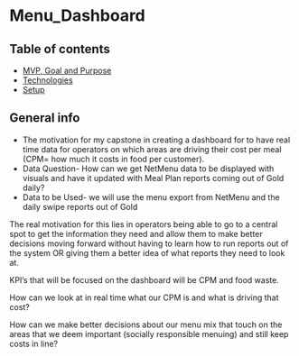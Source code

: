 # Menu_Dashboard
## Table of contents
* [MVP, Goal and Purpose](#general-info)
* [Technologies](#technologies)
* [Setup](#setup)

## General info
-	The motivation for my capstone in creating a dashboard for  to have real time data for operators on which areas are driving their cost per meal (CPM= how much it costs in food per customer).  
-	Data Question- How can we get NetMenu data to be displayed with visuals and have it updated with Meal Plan reports coming out of Gold daily?
-	Data to be Used- we will use the menu export from NetMenu and the daily swipe reports out of Gold

The real motivation for this lies in operators being able to go to a central spot to get the information they need and allow them to make better decisions moving forward without having to learn how to run reports out of the system OR giving them a better idea of what reports they need to look at.  

KPI’s that will be focused on the dashboard will be CPM and food waste.

How can we look at in real time what our CPM is and what is driving that cost? 

How can we make better decisions about our menu mix that touch on the areas that we deem important (socially responsible menuing) and still keep costs in line?


